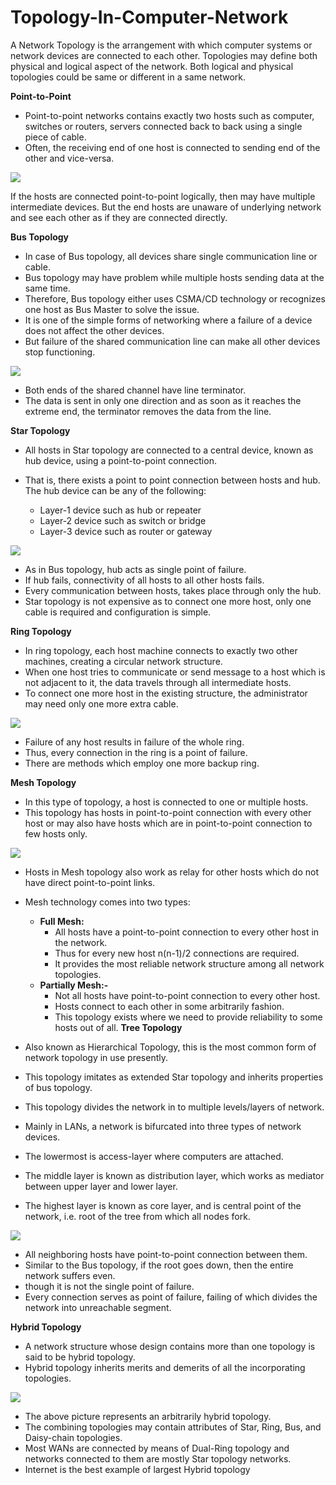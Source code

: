 # Topology-In-Computer-Network
A Network Topology is the arrangement with which computer systems or network devices are connected to each other.
Topologies may define both physical and logical aspect of the network. Both logical and physical topologies could be same or different in a same network.


**Point-to-Point**
- Point-to-point networks contains exactly two hosts such as computer, switches or routers, servers connected back to back using a single piece of cable.
- Often, the receiving end of one host is connected to sending end of the other and vice-versa.

<img src="https://github.com/YashkumarNavadiya/Topology-In-Computer-Network/blob/master/Content/p2p_topology.jpg">

If the hosts are connected point-to-point logically, then may have multiple intermediate devices. But the end hosts are unaware of underlying network and see each other as if they are connected directly.

**Bus Topology**
- In case of Bus topology, all devices share single communication line or cable.
- Bus topology may have problem while multiple hosts sending data at the same time.
- Therefore, Bus topology either uses CSMA/CD technology or recognizes one host as Bus Master to solve the issue.
- It is one of the simple forms of networking where a failure of a device does not affect the other devices.
- But failure of the shared communication line can make all other devices stop functioning.

<img src="https://github.com/YashkumarNavadiya/Topology-In-Computer-Network/blob/master/Content/Bus_Topology.jpg">

- Both ends of the shared channel have line terminator.
- The data is sent in only one direction and as soon as it reaches the extreme end, the terminator removes the data from the line.

**Star Topology**
- All hosts in Star topology are connected to a central device, known as hub device, using a point-to-point connection.
- That is, there exists a point to point connection between hosts and hub. The hub device can be any of the following:

    - Layer-1 device such as hub or repeater
    - Layer-2 device such as switch or bridge
    - Layer-3 device such as router or gateway

<img src="https://github.com/YashkumarNavadiya/Topology-In-Computer-Network/blob/master/Content/Star_Topology.jpg">

- As in Bus topology, hub acts as single point of failure.
- If hub fails, connectivity of all hosts to all other hosts fails.
- Every communication between hosts, takes place through only the hub.
- Star topology is not expensive as to connect one more host, only one cable is required and configuration is simple.

**Ring Topology**
- In ring topology, each host machine connects to exactly two other machines, creating a circular network structure.
- When one host tries to communicate or send message to a host which is not adjacent to it, the data travels through all intermediate hosts.
- To connect one more host in the existing structure, the administrator may need only one more extra cable.

<img src="https://github.com/YashkumarNavadiya/Topology-In-Computer-Network/blob/master/Content/Ring_Topology.jpg">

- Failure of any host results in failure of the whole ring.
- Thus, every connection in the ring is a point of failure.
- There are methods which employ one more backup ring.

**Mesh Topology**
- In this type of topology, a host is connected to one or multiple hosts.
- This topology has hosts in point-to-point connection with every other host or may also have hosts which are in point-to-point connection to few hosts only.

<img src="https://github.com/YashkumarNavadiya/Topology-In-Computer-Network/blob/master/Content/Mesh_Topology.jpg">

- Hosts in Mesh topology also work as relay for other hosts which do not have direct point-to-point links.
- Mesh technology comes into two types:

    - **Full Mesh:** 
        - All hosts have a point-to-point connection to every other host in the network.
        - Thus for every new host n(n-1)/2 connections are required.
        - It provides the most reliable network structure among all network topologies.
    - **Partially Mesh:-**
      - Not all hosts have point-to-point connection to every other host.
      - Hosts connect to each other in some arbitrarily fashion.
      - This topology exists where we need to provide reliability to some hosts out of all.
**Tree Topology**
- Also known as Hierarchical Topology, this is the most common form of network topology in use presently.
- This topology imitates as extended Star topology and inherits properties of bus topology.
- This topology divides the network in to multiple levels/layers of network.
- Mainly in LANs, a network is bifurcated into three types of network devices.
- The lowermost is access-layer where computers are attached.
- The middle layer is known as distribution layer, which works as mediator between upper layer and lower layer.
- The highest layer is known as core layer, and is central point of the network, i.e. root of the tree from which all nodes fork.

<img src="https://github.com/YashkumarNavadiya/Topology-In-Computer-Network/blob/master/Content/Tree_Topology.jpg">

- All neighboring hosts have point-to-point connection between them.
- Similar to the Bus topology, if the root goes down, then the entire network suffers even.
- though it is not the single point of failure.
- Every connection serves as point of failure, failing of which divides the network into unreachable segment.

**Hybrid Topology**
- A network structure whose design contains more than one topology is said to be hybrid topology.
- Hybrid topology inherits merits and demerits of all the incorporating topologies.

<img src="https://github.com/YashkumarNavadiya/Topology-In-Computer-Network/blob/master/Content/Hybrid_Topology.jpg">

- The above picture represents an arbitrarily hybrid topology.
- The combining topologies may contain attributes of Star, Ring, Bus, and Daisy-chain topologies.
- Most WANs are connected by means of Dual-Ring topology and networks connected to them are mostly Star topology networks.
- Internet is the best example of largest Hybrid topology
